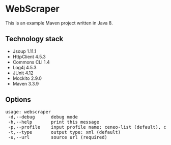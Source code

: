 # WebScraper
This is an example Maven project written in Java 8.
## Technology stack
* Jsoup 1.11.1
* HttpClient 4.5.3
* Commons CLI 1.4
* Log4j 4.5.3
* JUnit 4.12
* Mockito 2.9.0
* Maven 3.3.9
## Options
<pre>
usage: webscraper
 -d,--debug      debug mode
 -h,--help       print this message
 -p,--profile <arg>   input profile name: ceneo-list (default), ceneo-box
 -t,--type <arg>      output type: xml (default)
 -u,--url <arg>       source url (required)
</pre>